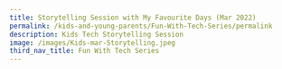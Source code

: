 ```yaml
---
title: Storytelling Session with My Favourite Days (Mar 2022)
permalink: /kids-and-young-parents/Fun-With-Tech-Series/permalink
description: Kids Tech Storytelling Session
image: /images/Kids-mar-Storytelling.jpeg
third_nav_title: Fun With Tech Series
---
```

